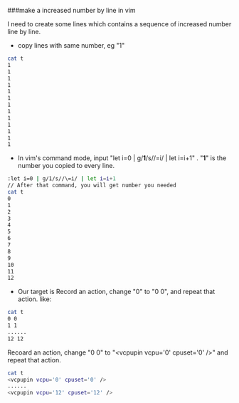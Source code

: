 ###make a increased number by line in vim

I need to create some lines which contains a sequence of increased number line by line.
- copy lines with same number, eg "1"
```sh
cat t
1
1
1
1
1
1
1
1
1
1
1
1
1
```

- In vim's command mode, input "let i=0 | g/**1**/s//\=i/ | let i=i+1" . "**1**" is the number you copied to every line.
```sh
:let i=0 | g/1/s//\=i/ | let i=i+1
// After that command, you will get number you needed
cat t
0
1
2
3
4
5
6
7
8
9
10
11
12

```
- Our target is <vcpupin vcpu='0' cpuset='0' />
Record an action, change "0" to "0 0", and repeat that action. like:
```sh
cat t 
0 0
1 1
......
12 12
```
Recoard an action, change "0 0" to "\<vcpupin vcpu='0' cpuset='0' /\>" and repeat that action.
```sh
cat t 
<vcpupin vcpu='0' cpuset='0' />
......
<vcpupin vcpu='12' cpuset='12' />
```
